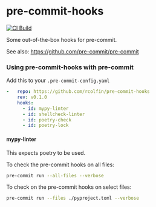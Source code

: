 

# pre-commit-hooks

[![CI Build](https://github.com/rcolfin/pre-commit-hooks/actions/workflows/ci.yml/badge.svg)](https://github.com/rcolfin/pre-commit-hooks/actions/workflows/ci.yml)

Some out-of-the-box hooks for pre-commit.

See also: https://github.com/pre-commit/pre-commit


### Using pre-commit-hooks with pre-commit

Add this to your `.pre-commit-config.yaml`

```yaml
-   repo: https://github.com/rcolfin/pre-commit-hooks
    rev: v0.1.0
    hooks:
      - id: mypy-linter
      - id: shellcheck-linter
      - id: poetry-check
      - id: poetry-lock
```

#### mypy-linter

This expects poetry to be used.

To check the pre-commit hooks on all files:

```sh
pre-commit run --all-files --verbose
```

To check on the pre-commit hooks on select files:

```sh
pre-commit run --files ./pyproject.toml --verbose
```
